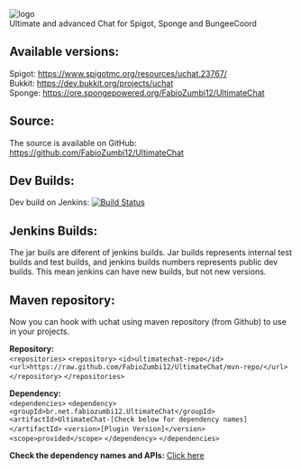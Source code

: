 ![logo](https://media-elerium.cursecdn.com/attachments/123/595/uchat.png)  
Ultimate and advanced Chat for Spigot, Sponge and BungeeCoord

## Available versions:
Spigot: https://www.spigotmc.org/resources/uchat.23767/  
Bukkit: https://dev.bukkit.org/projects/uchat  
Sponge: https://ore.spongepowered.org/FabioZumbi12/UltimateChat

## Source:
The source is available on GitHub: https://github.com/FabioZumbi12/UltimateChat

## Dev Builds:
Dev build on Jenkins: [![Build Status](http://areaz12server.net.br:8080/buildStatus/icon?job=UltimateChat)](http://areaz12server.net.br:8080/job/UltimateChat/)

## Jenkins Builds:
The jar buils are diferent of jenkins builds.
Jar builds represents internal test builds and test builds, and jenkins builds numbers represents public dev builds.
This mean jenkins can have new builds, but not new versions.

## Maven repository:
Now you can hook with uchat using maven repository (from Github) to use in your projects.

**Repository:**  
`<repositories>`
  `<repository>`
    `<id>ultimatechat-repo</id>`
    `<url>https://raw.github.com/FabioZumbi12/UltimateChat/mvn-repo/</url>`
  `</repository>`
`</repositories>`

**Dependency:**  
`<dependencies>`
  `<dependency>`
    `<groupId>br.net.fabiozumbi12.UltimateChat</groupId>`
    `<artifactId>UltimateChat-[Check below for dependency names]</artifactId>`
    `<version>[Plugin Version]</version>`
    `<scope>provided</scope>`
  `</dependency>`
`</dependencies>`

**Check the dependency names and APIs:** [Click here](https://github.com/FabioZumbi12/UltimateChat/tree/mvn-repo/br/net/fabiozumbi12/UltimateChat)


